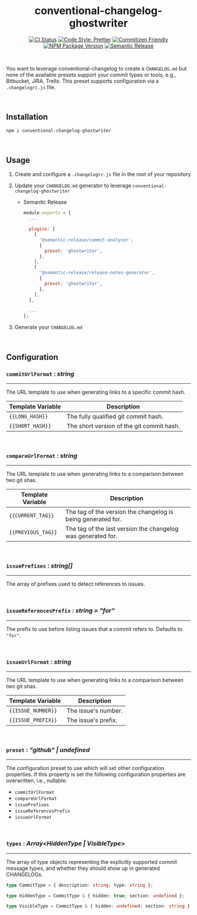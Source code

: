 <h1 align="center">conventional-changelog-ghostwriter</h1>

<div align="center">

[![CI Status](https://github.com/JSanchezIO/conventional-changelog-ghostwriter/workflows/CI/badge.svg)](https://github.com/JSanchezIO/conventional-changelog-ghostwriter/actions/workflows/ci.yml)
[![Code Style: Prettier](https://img.shields.io/badge/code_style-prettier-ff69b4.svg)](https://prettier.io/)
[![Commitizen Friendly](https://img.shields.io/badge/commitizen-friendly-brightgreen.svg)](http://commitizen.github.io/cz-cli/)
[![NPM Package Version](https://img.shields.io/npm/v/conventional-changelog-ghostwriter)](https://www.npmjs.com/package/conventional-changelog-ghostwriter)
[![Semantic Release](https://img.shields.io/badge/%20%20%F0%9F%93%A6%F0%9F%9A%80-semantic--release-e10079.svg)](https://semantic-release.gitbook.io/semantic-release/)

</div>

<br />

You want to leverage conventional-changelog to create a `CHANGELOG.md` but none of the available
presets support your commit types or tools, e.g., Bitbucket, JIRA, Trello. This preset supports
configuration via a `.changelogrc.js` file.

<br />

## Installation

```sh
npm i conventional-changelog-ghostwriter
```

<br />

## Usage

1. Create and configure a `.changelogrc.js` file in the root of your repository
2. Update your `CHANGELOG.md` generator to leverage `conventional-changelog-ghostwriter`

   - Semantic Release

     ```js
     module.exports = {
       ...

       plugins: [
         [
           '@semantic-release/commit-analyzer',
           {
             preset: 'ghostwriter',
           },
         ],
         [
           '@semantic-release/release-notes-generator',
           {
             preset: 'ghostwriter',
           },
         ],
       ],

       ...
     };
     ```

3. Generate your `CHANGELOG.md`

<br />

## Configuration

### `commitUrlFormat` : _string_

---

The URL template to use when generating links to a specific commit hash.

| Template Variable | Description                               |
| ----------------- | ----------------------------------------- |
| `{{LONG_HASH}}`   | The fully qualified git commit hash.      |
| `{{SHORT_HASH}}`  | The short version of the git commit hash. |

<br >

### `compareUrlFormat` : _string_

---

The URL template to use when generating links to a comparison between two git shas.

| Template Variable  | Description                                                  |
| ------------------ | ------------------------------------------------------------ |
| `{{CURRENT_TAG}}`  | The tag of the version the changelog is being generated for. |
| `{{PREVIOUS_TAG}}` | The tag of the last version the changelog was generated for. |

<br >

### `issuePrefixes` : _string[]_

---

The array of prefixes used to detect references to issues.

<br >

### `issueReferencesPrefix` : _string = "for"_

---

The prefix to use before listing issues that a commit refers to. Defaults to `"for"`.

<br >

### `issueUrlFormat` : _string_

---

The URL template to use when generating links to a comparison between two git shas.

| Template Variable  | Description         |
| ------------------ | ------------------- |
| `{{ISSUE_NUMBER}}` | The issue's number. |
| `{{ISSUE_PREFIX}}` | The issue's prefix. |

<br >

### `preset` : _"github" | undefined_

---

The configuration preset to use which will set other configuration properties. If this property is
set the following configuration properties are overwritten, i.e., nullable:

- `commitUrlFormat`
- `compareUrlFormat`
- `issuePrefixes`
- `issueReferencesPrefix`
- `issueUrlFormat`

<br >

### `types` : _Array<HiddenType | VisibleType>_

---

The array of type objects representing the explicitly supported commit message types, and whether
they should show up in generated CHANGELOGs.

```ts
type CommitType = { description: string; type: string };

type HiddenType = CommitType & { hidden: true; section: undefined };

type VisibleType = CommitType & { hidden: undefined; section: string };
```
